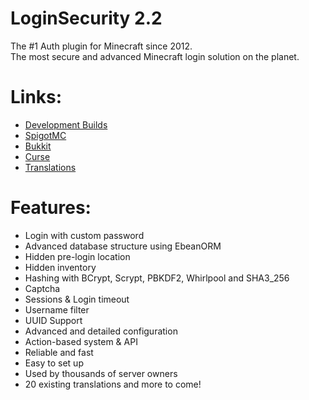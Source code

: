 LoginSecurity 2.2
=================
The #1 Auth plugin for Minecraft since 2012.  
The most secure and advanced Minecraft login solution on the planet.

Links:
======
- [Development Builds](http://ci.lenis0012.com/job/LoginSecurity/)
- [SpigotMC](https://www.spigotmc.org/resources/loginsecurity.19362/)
- [Bukkit](http://dev.bukkit.org/bukkit-plugins/loginsecurity/)
- [Curse](https://mods.curse.com/bukkit-plugins/minecraft/loginsecurity)
- [Translations](https://github.com/lenis0012/Translations)

Features:
========
- Login with custom password
- Advanced database structure using EbeanORM
- Hidden pre-login location
- Hidden inventory
- Hashing with BCrypt, Scrypt, PBKDF2, Whirlpool and SHA3_256
- Captcha
- Sessions & Login timeout
- Username filter
- UUID Support
- Advanced and detailed configuration
- Action-based system & API
- Reliable and fast
- Easy to set up
- Used by thousands of server owners
- 20 existing translations and more to come!
